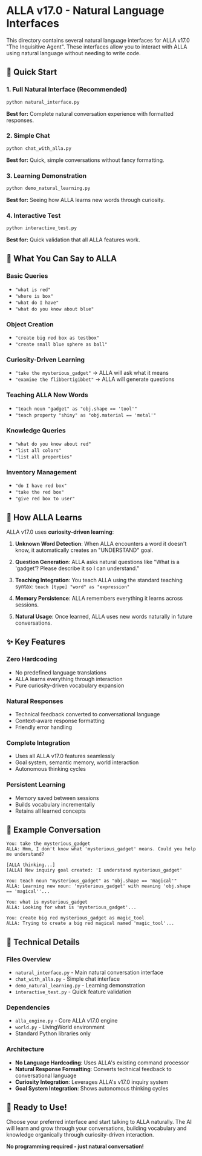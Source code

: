 # ALLA v17.0 - Natural Language Interfaces

This directory contains several natural language interfaces for ALLA v17.0 "The Inquisitive Agent". These interfaces allow you to interact with ALLA using natural language without needing to write code.

## 🚀 Quick Start

### 1. **Full Natural Interface** (Recommended)
```bash
python natural_interface.py
```
**Best for:** Complete natural conversation experience with formatted responses.

### 2. **Simple Chat**
```bash
python chat_with_alla.py
```
**Best for:** Quick, simple conversations without fancy formatting.

### 3. **Learning Demonstration**
```bash
python demo_natural_learning.py
```
**Best for:** Seeing how ALLA learns new words through curiosity.

### 4. **Interactive Test**
```bash
python interactive_test.py
```
**Best for:** Quick validation that all ALLA features work.

## 💬 What You Can Say to ALLA

### Basic Queries
- `"what is red"`
- `"where is box"`
- `"what do I have"`
- `"what do you know about blue"`

### Object Creation
- `"create big red box as testbox"`
- `"create small blue sphere as ball"`

### Curiosity-Driven Learning
- `"take the mysterious_gadget"` → ALLA will ask what it means
- `"examine the flibbertigibbet"` → ALLA will generate questions

### Teaching ALLA New Words
- `"teach noun "gadget" as "obj.shape == 'tool'"`
- `"teach property "shiny" as "obj.material == 'metal'"`

### Knowledge Queries
- `"what do you know about red"`
- `"list all colors"`
- `"list all properties"`

### Inventory Management
- `"do I have red box"`
- `"take the red box"`
- `"give red box to user"`

## 🧠 How ALLA Learns

ALLA v17.0 uses **curiosity-driven learning**:

1. **Unknown Word Detection**: When ALLA encounters a word it doesn't know, it automatically creates an "UNDERSTAND" goal.

2. **Question Generation**: ALLA asks natural questions like "What is a 'gadget'? Please describe it so I can understand."

3. **Teaching Integration**: You teach ALLA using the standard teaching syntax: `teach [type] "word" as "expression"`

4. **Memory Persistence**: ALLA remembers everything it learns across sessions.

5. **Natural Usage**: Once learned, ALLA uses new words naturally in future conversations.

## ✨ Key Features

### Zero Hardcoding
- No predefined language translations
- ALLA learns everything through interaction
- Pure curiosity-driven vocabulary expansion

### Natural Responses  
- Technical feedback converted to conversational language
- Context-aware response formatting
- Friendly error handling

### Complete Integration
- Uses all ALLA v17.0 features seamlessly
- Goal system, semantic memory, world interaction
- Autonomous thinking cycles

### Persistent Learning
- Memory saved between sessions
- Builds vocabulary incrementally
- Retains all learned concepts

## 🎯 Example Conversation

```
You: take the mysterious_gadget
ALLA: Hmm, I don't know what 'mysterious_gadget' means. Could you help me understand?

[ALLA thinking...]
[ALLA] New inquiry goal created: 'I understand mysterious_gadget'

You: teach noun "mysterious_gadget" as "obj.shape == 'magical'"
ALLA: Learning new noun: 'mysterious_gadget' with meaning 'obj.shape == 'magical''...

You: what is mysterious_gadget  
ALLA: Looking for what is 'mysterious_gadget'...

You: create big red mysterious_gadget as magic_tool
ALLA: Trying to create a big red magical named 'magic_tool'...
```

## 🔧 Technical Details

### Files Overview
- `natural_interface.py` - Main natural conversation interface
- `chat_with_alla.py` - Simple chat interface  
- `demo_natural_learning.py` - Learning demonstration
- `interactive_test.py` - Quick feature validation

### Dependencies
- `alla_engine.py` - Core ALLA v17.0 engine
- `world.py` - LivingWorld environment
- Standard Python libraries only

### Architecture
- **No Language Hardcoding**: Uses ALLA's existing command processor
- **Natural Response Formatting**: Converts technical feedback to conversational language
- **Curiosity Integration**: Leverages ALLA's v17.0 inquiry system
- **Goal System Integration**: Shows autonomous thinking cycles

## 🎊 Ready to Use!

Choose your preferred interface and start talking to ALLA naturally. The AI will learn and grow through your conversations, building vocabulary and knowledge organically through curiosity-driven interaction.

**No programming required - just natural conversation!**
